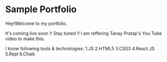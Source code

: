 # Sample Portfolio

Hey!Welcome to my portfolio.

It's coming live soon !! Stay tuned !!
I am reffering Tanay Pratap's You Tube video to make this.

I know following tools & technologies:
1.JS
2.HTML5
3.CSS3
4.React JS
5.Repl
6.Chalk